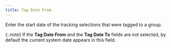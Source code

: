 ```yaml
---
title: Tag Date From
---
```



Enter the start date of the tracking selections that were tagged to  a group.


{:.note}
If the **Tag 
 Date From** and the **Tag Date To**  fields are not selected, by default the current system date appears in  this field.
